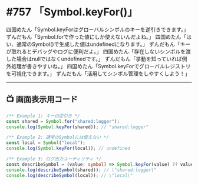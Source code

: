 # #757 「Symbol.keyFor()」

四国めたん「Symbol.keyForはグローバルシンボルのキーを逆引きできます。」
ずんだもん「Symbol.forで作った値にしか使えないんだよね。」
四国めたん「はい、通常のSymbol()で生成した値はundefinedになります。」
ずんだもん「キーが取れるとデバッグやログに便利だよ。」
四国めたん「存在しないシンボルを渡した場合はnullではなくundefinedです。」
ずんだもん「挙動を知っていれば例外処理が書きやすいね。」
四国めたん「Symbol.keyForでグローバルレジストリを可視化できます。」
ずんだもん「活用してシンボル管理をしやすくしよう！」

---

## 📺 画面表示用コード

```typescript
/** Example 1: キーの逆引き */
const shared = Symbol.for("shared:logger");
console.log(Symbol.keyFor(shared)); // "shared:logger"

/** Example 2: 通常のSymbolには使えない */
const local = Symbol("local");
console.log(Symbol.keyFor(local)); // undefined

/** Example 3: ログ出力ユーティリティ */
const describeSymbol = (value: symbol) => Symbol.keyFor(value) ?? value.description ?? \"<local>\";
console.log(describeSymbol(shared)); // \"shared:logger\"
console.log(describeSymbol(local)); // \"local\"
```
